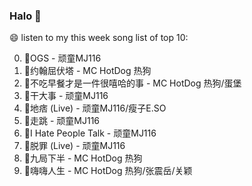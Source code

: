 

### Halo 👋

😄 listen to my this week song list of top 10:

0. 🌈OGS - 顽童MJ116
1. 🌈约翰屈伏塔 - MC HotDog 热狗
2. 🌈不吃早餐才是一件很嘻哈的事 - MC HotDog 热狗/蛋堡
3. 🌈干大事 - 顽童MJ116
4. 🌈地痞 (Live) - 顽童MJ116/瘦子E.SO
5. 🌈走跳 - 顽童MJ116
6. 🌈I Hate People Talk - 顽童MJ116
7. 🌈脱罪 (Live) - 顽童MJ116
8. 🌈九局下半 - MC HotDog 热狗
9. 🌈嗨嗨人生 - MC HotDog 热狗/张震岳/关颖

